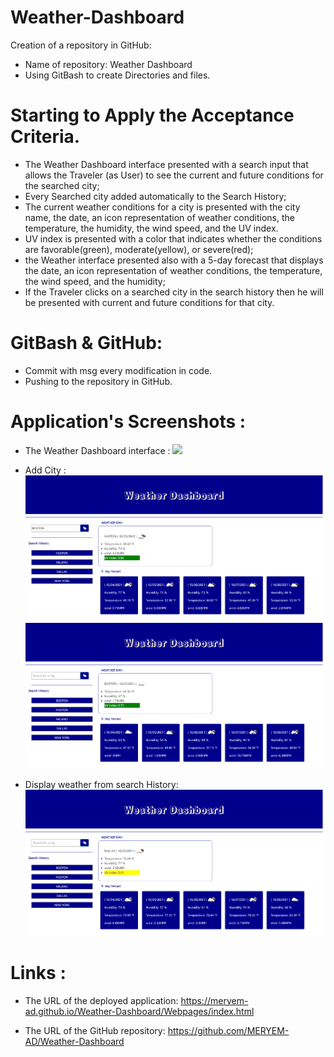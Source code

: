 # Weather-Dashboard

Creation of a repository in GitHub:

  * Name of repository: Weather Dashboard
  * Using GitBash to create Directories and files.

# Starting to Apply the Acceptance Criteria.

 * The Weather Dashboard interface presented with a search input that allows the Traveler (as User)  to see the current and future conditions for 
   the searched city;
 * Every Searched city added automatically to the Search History;
 * The current weather conditions for a city is presented with the city name, the date, an icon representation of weather conditions, the temperature, the humidity, the wind speed, and the UV index.
 * UV index is presented with a color that indicates whether the conditions are favorable(green), moderate(yellow), or severe(red);
 * the Weather interface presented also with a 5-day forecast that displays the date, an icon representation of weather conditions, the temperature, the wind speed, and the humidity;
 * If the Traveler clicks on a searched city in the search history then he will be presented with current and future conditions for that city.

# GitBash & GitHub:

* Commit with msg every modification in code.
* Pushing to the repository in GitHub. 


# Application's Screenshots :

* The Weather Dashboard interface :
![](Screenshots/.png)

* Add City :
![add_city](Screenshots/add_city.png)
![city_added](Screenshots/city_added.png)

* Display weather from search History:
![searched_city](Screenshots/searched_city.png)

# Links :

* The URL of the deployed application: https://meryem-ad.github.io/Weather-Dashboard/Webpages/index.html

* The URL of the GitHub repository: https://github.com/MERYEM-AD/Weather-Dashboard
